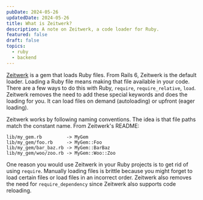 ```yaml
---
pubDate: 2024-05-26
updatedDate: 2024-05-26
title: What is Zeitwerk?
description: A note on Zeitwerk, a code loader for Ruby.
featured: false
draft: false
topics:
  - ruby
  - backend
---
```

[Zeitwerk](https://github.com/fxn/zeitwerk) is a gem that loads Ruby files. From Rails 6, Zeitwerk is the default loader. Loading a Ruby file means making that file available in your code. There are a few ways to do this with Ruby, `require`, `require_relative`, `load`. Zeitwerk removes the need to add these special keywords and does the loading for you. It can load files on demand (autoloading) or upfront (eager loading). 

Zeitwerk works by following naming conventions. The idea is that file paths match the constant name.  From Zeitwerk's README:

```
lib/my_gem.rb         -> MyGem
lib/my_gem/foo.rb     -> MyGem::Foo
lib/my_gem/bar_baz.rb -> MyGem::BarBaz
lib/my_gem/woo/zoo.rb -> MyGem::Woo::Zoo
```

One reason you would use Zeitwerk in your Ruby projects is to get rid of using `require`. Manually loading files is brittle because you might forget to load certain files or load files in an incorrect order. Zeitwerk also removes the need for `require_dependency` since Zeitwerk also supports code reloading.




